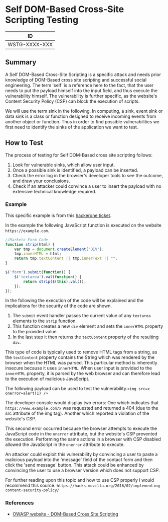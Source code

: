 

# Self DOM-Based Cross-Site Scripting Testing

|ID           |
|-------------|
|WSTG-XXXX-XXX|

## Summary

A Self DOM-Based Cross-Site Scripting is a specific attack and needs prior knowledge of DOM-Based cross site scripting and successful social engineering. The term 'self' is a reference here to the fact, that the user needs to put the payload himself into the input field, and thus execute the vulnerability himself. The vulnerability is further specific, as the website's Content Security Policy (CSP) can block the execution of scripts.

We will use the term sink in the following. In computing, a sink, event sink or data sink is a class or function designed to receive incoming events from another object or function. Thus in order to find possible vulnerabilities we first need to identify the sinks of the application we want to test.

## How to Test

The process of testing for Self DOM-Based cross site scripting follows:

1. Look for vulnerable sinks, which allow user input.
2. Once a possible sink is identified, a payload can be inserted.
3. Check the error log in the browser's developer tools to see the outcome, and draw your conclusions.
4. Check if an attacker could convince a user to insert the payload with no extensive technical knowledge required.

### Example

This specific example is from this [hackerone ticket](https://hackerone.com/reports/406587).

In the example the following JavaScript function is executed on the website `https://example.com`.

```js
//Marketo Form Code
function strip(html) {
    var tmp = document.createElement("DIV");
    tmp.innerHTML = html;
    return tmp.textContent || tmp.innerText || "";
}

$('form').submit(function() {
    $('textarea').val(function() {
        return strip($(this).val());
    });
});
```

In the following the execution of the code will be explained and the implications for the security of the code are shown.

1. The `submit` event handler passes the current value of any `textarea` elements to the `strip` function.
2. This function creates a new `div` element and sets the `innerHTML` property to the provided value.
3. In the last step it then returns the `textContent` property of the resulting `div`.

 This type of code is typically used to remove HTML tags from a string, as the `textContent` property contains the String which was rendered by the browser when the HTML was parsed. This particular method is inherently insecure because it uses `innerHTML`. When user input is provided to the `innerHTML` property, it is parsed by the web browser and can therefore lead to the execution of malicious JavaScript.

The following payload can be used to test the vulnerability.`<img src=x onerror=alert(1) />`

The developer console would display two errors: One which indicates that `https://www.example.com/x` was requested and returned a 404 (due to the src attribute of the img tag). Another which reported a violation of the website's CSP.

This second error occurred because the browser attempts to execute the JavaScript code in the `onerror` attribute, but the website's CSP prevented the execution. Performing the same actions in a browser with CSP disabled allowed the JavaScript in the `onerror` attribute to execute.

An attacker could exploit this vulnerability by convincing a user to paste a malicious payload into the 'message' field of the contact form and then click the 'send message' button. This attack could be enhanced by convincing the user to use a browser version which does not support CSP.

For further reading upon this topic and how to use CSP properly I would recommend this source: `https://hacks.mozilla.org/2016/02/implementing-content-security-policy/`

### References

- [OWASP website - DOM-Based Cross Site Scripting](https://owasp.org/www-community/attacks/DOM_Based_XSS)
